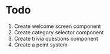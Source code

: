 # Todo

1. Create welcome screen component 
2. Create category selector component
3. Create trivia questions component
4. Create a point system 
